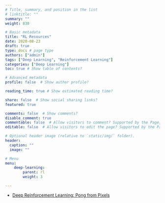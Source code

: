 ```yaml
---
# Title, summary, and position in the list
# linktitle: ""
summary: ""
weight: 830

# Basic metadata
title: "RL Resources"
date: 2020-08-23
draft: true
type: docs # page type
authors: ["admin"]
tags: ["Deep Learning", "Reinforcement Learning"]
categories: ["Deep Learning"]
toc: true # Show table of contents?

# Advanced metadata
profile: false  # Show author profile?

reading_time: true # Show estimated reading time?

share: false  # Show social sharing links?
featured: true

comments: false  # Show comments?
disable_comment: true
commentable: false  # Allow visitors to comment? Supported by the Page, Post, and Docs content types.
editable: false  # Allow visitors to edit the page? Supported by the Page, Post, and Docs content types.

# Optional header image (relative to `static/img/` folder).
header:
  caption: ""
  image: ""

# Menu
menu: 
    deep-learning:
        parent: rl
        weight: 3

---
```


- [Deep Reinforcement Learning: Pong from Pixels](http://karpathy.github.io/2016/05/31/rl/)